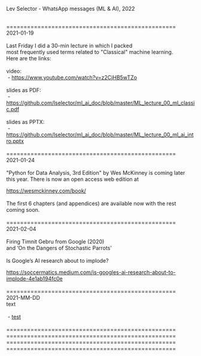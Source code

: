 <html>
<body>
<p>Lev Selector - WhatsApp messages (ML & AI), 2022</p>
<br/>
=================================================<br/>
2021-01-19<br/>
 <br/>
Last Friday I did a 30-min lecture in which I packed <br/>
most frequently used terms related to "Classical" machine learning. <br/>
Here are the links: <br/>
 <br/>
video: <br/>
&nbsp;- <a href="https://www.youtube.com/watch?v=z2CjHB5wTZo" 
 target="_blank">https://www.youtube.com/watch?v=z2CjHB5wTZo</a><br/>
 <br/>
slides as PDF: <br/>
&nbsp;- <a href="https://github.com/lselector/ml_ai_doc/blob/master/ML_lecture_00_ml_classic.pdf" 
 target="_blank">https://github.com/lselector/ml_ai_doc/blob/master/ML_lecture_00_ml_classic.pdf</a><br/>
 <br/>
slides as PPTX: <br/>
&nbsp;- <a href="https://github.com/lselector/ml_ai_doc/blob/master/ML_lecture_00_ml_ai_intro.pptx" 
 target="_blank">https://github.com/lselector/ml_ai_doc/blob/master/ML_lecture_00_ml_ai_intro.pptx</a><br/>
 <br/>
=================================================<br/>
2021-01-24<br/>
 <br/>
"Python for Data Analysis, 3rd Edition" by Wes McKinney is coming later this year. 
There is now an open access web edition at <br/>

<a href="https://wesmckinney.com/book/" 
 target="_blank">https://wesmckinney.com/book/</a><br/>
<br/>
The first 6 chapters (and appendices) are available now with the rest coming soon. <br/>
<br/>
=================================================<br/>
2021-02-04<br/>
<br/>
Firing Timnit Gebru from Google (2020)  <br/>
and ‘On the Dangers of Stochastic Parrots' <br/>
<br/>
Is Google’s AI research about to implode? <br/>

<a href="https://soccermatics.medium.com/is-googles-ai-research-about-to-implode-4e1ab194fc0e" 
 target="_blank">https://soccermatics.medium.com/is-googles-ai-research-about-to-implode-4e1ab194fc0e</a><br/>
<br/>
=================================================<br/>
2021-MM-DD<br/>
text<br/>
<br/>
&nbsp;- <a href="test" 
 target="_blank">test</a><br/>
<br/>
=================================================<br/>
=================================================<br/>
=================================================<br/>
=================================================<br/>
</body>
</html>
